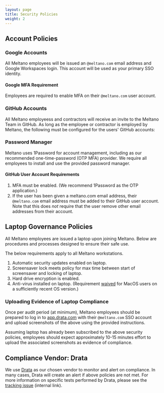 ```yaml
---
layout: page
title: Security Policies
weight: 2
---
```


## Account Policies

### Google Accounts

All Meltano employees will be issued an `@meltano.com` email address and Google Workspaces login. This account will be used as your primary SSO identity.

#### Google MFA Requirement

Employees are required to enable MFA on their `@meltano.com` user account.

### GitHub Accounts

All Meltano employeess and contractors will receive an invite to the Meltano Team in GitHub. As long as the employee or contractor is employed by Meltano, the following must be configured for the users' GitHub accounts:

### Password Manager

Meltano uses 1Password for account management, including as our recommended one-time-password (OTP MFA) provider. We require all employees to install and use the provided password manager.

#### GitHub User Account Requirements

1. MFA must be enabled. (We recommend 1Password as the OTP application.)
2. If the user has been given a meltano.com email address, their `@meltano.com` email address must be added to their GitHub user account. Note that this does _not_ require that the user remove other email addresses from their account.

## Laptop Governance Policies

All Meltano employees are issued a laptop upon joining Meltano. Below are procedures and processes designed to ensure their safe use.

The below requirements apply to all Meltano workstations.

1. Automatic security updates enabled on laptop.
1. Screensaver lock meets policy for max time between start of screensaver and locking of laptop.
1. Hard drive encryption is enabled.
1. Anti-virus installed on laptop. (Requirement [waived](https://help.drata.com/en/articles/5282257-mac-os-and-antivirus-software) for MacOS users on a sufficiently recent OS version.)

### Uploading Evidence of Laptop Compliance

Once per audit period (at minimum), Meltano employees should be prepared to log in to [app.drata.com](https://app.drata.com) with their `@meltano.com` SSO account and upload screenshots of the above using the provided instructions.

Assuming laptop has already been subscribed to the above security policies, employees should expect approximately 10-15 minutes effort to upload the associated screenshots as evidence of compliance.

## Compliance Vendor: Drata

We use [Drata](https://app.drata.com) as our chosen vendor to monitor and alert on compliance. In many cases, Drata will create an alert if above policies are not met. For more information on specific tests performed by Drata, please see the [tracking issue](https://github.com/meltano/soc2/issues/2) (internal link).
